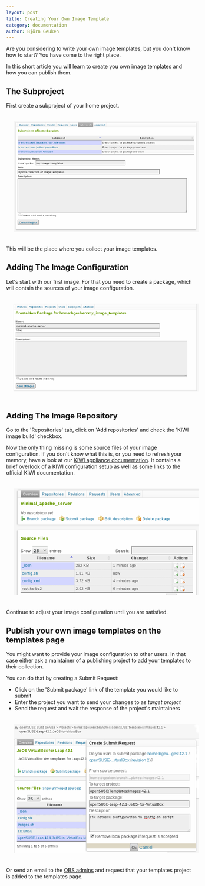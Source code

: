 ```yaml
---
layout: post
title: Creating Your Own Image Template
category: documentation
author: Björn Geuken
---
```


Are you considering to write your own image templates, but you don't know
how to start? You have come to the right place.

In this short article you will learn to create you own image templates
and how you can publish them.


## The Subproject

First create a subproject of your home project.

<img src="/images/posts/image_templates_project.png" style="margin:20px;" title="Creating a Subproject">

This will be the place where you collect your image templates.

## Adding The Image Configuration

Let's start with our first image. For that you need to create a package, which will contain the sources
of your image configuration.

<img src="/images/posts/image_templates_package.png" style="margin:20px;" title="Creating a Package container">

## Adding The Image Repository

Go to the 'Repositories' tab, click on 'Add repositories' and check the 'KIWI image build' checkbox.

Now the only thing missing is some source files of your image configuration. If you don't know
what this is, or you need to refresh your memory, have a look at our
[KIWI appliance documentation](http://openbuildservice.org/help/manuals/obs-reference-guide/cha.obs.package_formats.html#_kiwi_appliance).
It contains a brief overlook of a KIWI configuration setup as well as some links to the official KIWI documentation.

<img src="/images/posts/image_templates_overview.png" style="margin:20px;" title="Image Template Sources">

Continue to adjust your image configuration until you are satisfied.

## Publish your own image templates on the templates page

You might want to provide your image configuration to other users. In that case either
ask a maintainer of a publishing project to add your templates to their collection.

You can do that by creating a Submit Request:

* Click on the 'Submit package' link of the template you would like to submit
* Enter the project you want to send your changes to as *target project*
* Send the request and wait the response of the project's maintainers

<img src="/images/posts/image_templates_submit_request.png" style="margin:20px;" title="Image Template Submit Request">

Or send an email to the [OBS admins](admin@opensuse.org) and request that your
templates project is added to the templates page.
